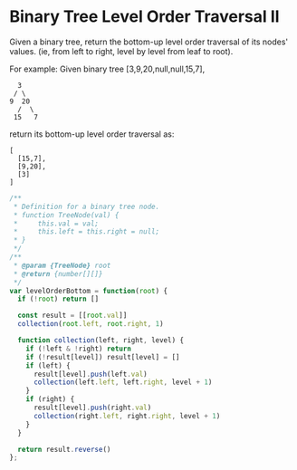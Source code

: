 # Binary Tree Level Order Traversal II

Given a binary tree, return the bottom-up level order traversal of its nodes' values. (ie, from left to right, level by level from leaf to root).

For example:
Given binary tree [3,9,20,null,null,15,7],

      3
     / \
    9  20
      /  \
     15   7

return its bottom-up level order traversal as:

    [
      [15,7],
      [9,20],
      [3]
    ]


```JavaScript
/**
 * Definition for a binary tree node.
 * function TreeNode(val) {
 *     this.val = val;
 *     this.left = this.right = null;
 * }
 */
/**
 * @param {TreeNode} root
 * @return {number[][]}
 */
var levelOrderBottom = function(root) {
  if (!root) return []

  const result = [[root.val]]
  collection(root.left, root.right, 1)

  function collection(left, right, level) {
    if (!left & !right) return
    if (!result[level]) result[level] = []
    if (left) {
      result[level].push(left.val)
      collection(left.left, left.right, level + 1)
    }
    if (right) {
      result[level].push(right.val)
      collection(right.left, right.right, level + 1)
    }
  }

  return result.reverse()
};
```